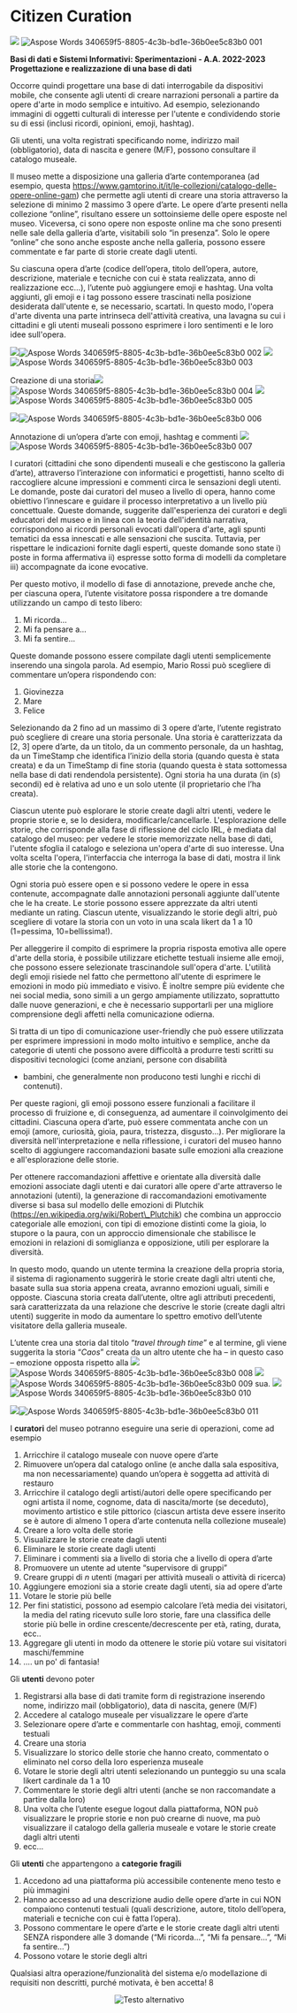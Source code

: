 # Citizen Curation
![](Aspose.Words.340659f5-8805-4c3b-bd1e-36b0ee5c83b0.001.png)
![Aspose Words 340659f5-8805-4c3b-bd1e-36b0ee5c83b0 001](https://github.com/NicoVMari/Citizen_Curation/assets/96552280/d88735a6-cf75-4f7a-b35a-11479a96b6ed)


**Basi di dati e Sistemi Informativi: Sperimentazioni - A.A. 2022-2023** **Progettazione e realizzazione di una base di dati** 

Occorre quindi progettare una base di dati interrogabile da dispositivi mobile, che consente agli utenti di creare narrazioni personali a partire da opere d'arte in modo semplice e intuitivo. Ad esempio, selezionando immagini di oggetti culturali di interesse per l'utente e condividendo storie su di essi (inclusi ricordi, opinioni, emoji, hashtag).  

Gli utenti, una volta registrati specificando nome, indirizzo mail (obbligatorio), data di nascita e genere (M/F), possono consultare il catalogo museale.  

Il  museo  mette  a  disposizione  una  galleria  d’arte  contemporanea  (ad  esempio,  questa https://www.gamtorino.it/it/le-collezioni/catalogo-delle-opere-online-gam)  che  permette  agli utenti di creare una storia attraverso la selezione di minimo 2 massimo 3 opere d’arte. Le opere d’arte presenti nella collezione “online”, risultano essere un sottoinsieme delle opere esposte nel museo. Viceversa, ci sono opere non esposte online ma che sono presenti nelle sale della galleria d’arte, visitabili solo “in presenza”. Solo le opere “online” che sono anche esposte anche nella galleria, possono essere commentate e far parte di storie create dagli utenti. 

Su ciascuna opera d’arte (codice dell’opera, titolo dell’opera, autore, descrizione, materiale e tecniche con cui è stata realizzata, anno di realizzazione ecc…), l’utente può aggiungere emoji e  hashtag.  Una  volta  aggiunti,  gli  emoji  e  i  tag  possono  essere  trascinati  nella  posizione desiderata dall'utente e, se necessario, scartati. In questo modo, l'opera d'arte diventa una parte intrinseca  dell'attività  creativa,  una  lavagna  su  cui  i  cittadini  e  gli  utenti  museali  possono esprimere i loro sentimenti e le loro idee sull'opera. 

![](Aspose.Words.340659f5-8805-4c3b-bd1e-36b0ee5c83b0.002.png)![Aspose Words 340659f5-8805-4c3b-bd1e-36b0ee5c83b0 002](https://github.com/NicoVMari/Citizen_Curation/assets/96552280/9b9d88f0-fa60-4dea-b3b6-e0e931cecc23)
![](Aspose.Words.340659f5-8805-4c3b-bd1e-36b0ee5c83b0.003.jpeg)![Aspose Words 340659f5-8805-4c3b-bd1e-36b0ee5c83b0 003](https://github.com/NicoVMari/Citizen_Curation/assets/96552280/278e1588-b2a8-40e8-850c-b1c39d9943fa)


Creazione di una storia![](Aspose.Words.340659f5-8805-4c3b-bd1e-36b0ee5c83b0.004.jpeg)![Aspose Words 340659f5-8805-4c3b-bd1e-36b0ee5c83b0 004](https://github.com/NicoVMari/Citizen_Curation/assets/96552280/941ab155-51ea-42f5-9365-30ffa8a899d2)
![](Aspose.Words.340659f5-8805-4c3b-bd1e-36b0ee5c83b0.005.jpeg)![Aspose Words 340659f5-8805-4c3b-bd1e-36b0ee5c83b0 005](https://github.com/NicoVMari/Citizen_Curation/assets/96552280/b3ce30f5-502d-43ed-95c9-9c6e6f08ce24)


![](Aspose.Words.340659f5-8805-4c3b-bd1e-36b0ee5c83b0.006.png)![Aspose Words 340659f5-8805-4c3b-bd1e-36b0ee5c83b0 006](https://github.com/NicoVMari/Citizen_Curation/assets/96552280/59d79e3c-328b-4824-b777-c148f3b3a0d9)


Annotazione di un’opera d’arte con emoji, hashtag e commenti ![](Aspose.Words.340659f5-8805-4c3b-bd1e-36b0ee5c83b0.007.jpeg)![Aspose Words 340659f5-8805-4c3b-bd1e-36b0ee5c83b0 007](https://github.com/NicoVMari/Citizen_Curation/assets/96552280/7fdac553-0dda-494a-bb71-adcdd97ed57e)


I curatori (cittadini che sono dipendenti museali e che gestiscono la galleria d’arte), attraverso l’interazione con informatici e progettisti, hanno scelto di raccogliere alcune impressioni e commenti circa le sensazioni degli utenti. Le domande, poste dai curatori del museo a livello di opera, hanno come obiettivo l’innescare e guidare il processo interpretativo a un livello più concettuale. Queste domande, suggerite dall'esperienza dei curatori e degli educatori del museo e in linea con la teoria dell'identità narrativa, corrispondono ai ricordi personali evocati dall'opera d'arte, agli spunti tematici da essa innescati e alle sensazioni che suscita. Tuttavia, per rispettare le indicazioni fornite dagli esperti, queste domande sono state i) poste in forma affermativa ii) espresse sotto forma di modelli da completare iii) accompagnate da icone evocative. 

Per questo motivo, il modello di fase di annotazione, prevede anche che, per ciascuna opera, l’utente visitatore possa rispondere a tre domande utilizzando un campo di testo libero: 

1. Mi ricorda… 
1. Mi fa pensare a… 
1. Mi fa sentire… 

Queste domande possono essere compilate dagli utenti semplicemente inserendo una singola parola. Ad esempio, Mario Rossi può scegliere di commentare un’opera rispondendo con: 

1. Giovinezza 
1. Mare 
1. Felice 

Selezionando da 2 fino ad un massimo di 3 opere d’arte, l’utente registrato può scegliere di creare una storia personale. Una storia è caratterizzata da [2, 3] opere d’arte, da un titolo, da un commento personale, da un hashtag, da un TimeStamp che identifica l’inizio della storia (quando questa è stata creata) e da un TimeStamp di fine storia (quando questa è stata sottomessa nella base di dati rendendola persistente). Ogni storia ha una durata (in (*s*) secondi) ed è relativa ad uno e un solo utente (il proprietario che l’ha creata).  

Ciascun utente può esplorare le storie create dagli altri utenti, vedere le proprie storie e, se lo desidera,  modificarle/cancellarle.  L'esplorazione  delle  storie,  che  corrisponde  alla  fase  di riflessione del ciclo IRL, è mediata dal catalogo del museo: per vedere le storie memorizzate nella base di dati, l'utente sfoglia il catalogo e seleziona un'opera d'arte di suo interesse. Una volta scelta l'opera, l'interfaccia che interroga la base di dati, mostra il link alle storie che la contengono.  

Ogni storia può essere open e si possono vedere le opere in essa contenute, accompagnate dalle annotazioni personali aggiunte dall'utente che le ha create. Le storie possono essere apprezzate da altri utenti mediante un rating. Ciascun utente, visualizzando le storie degli altri, può scegliere di votare la storia con un voto in una scala likert da 1 a 10 (1=pessima, 10=bellissima!). 

Per alleggerire il compito di esprimere la propria risposta emotiva alle opere d'arte della storia, è  possibile  utilizzare  etichette  testuali  insieme  alle  emoji,  che  possono  essere  selezionate trascinandole sull'opera d'arte. L'utilità degli emoji risiede nel fatto che permettono all'utente di esprimere le emozioni in modo più immediato e visivo. È inoltre sempre più evidente che nei social media, sono simili a un gergo ampiamente utilizzato, soprattutto dalle nuove generazioni, e che è necessario supportarli per una migliore comprensione degli affetti nella comunicazione odierna.  

Si tratta di un tipo di comunicazione user-friendly che può essere utilizzata per esprimere impressioni in modo molto intuitivo e semplice, anche da categorie di utenti che possono avere difficoltà a produrre testi scritti su dispositivi tecnologici (come anziani, persone con disabilità 

- bambini, che generalmente non producono testi lunghi e ricchi di contenuti).  

Per queste ragioni, gli emoji possono essere funzionali a facilitare il processo di fruizione e, di conseguenza, ad aumentare il coinvolgimento dei cittadini.  Ciascuna opera d’arte, può essere commentata anche con un emoji (amore, curiosità, gioia, paura, tristezza, disgusto…). Per migliorare la diversità nell'interpretazione e nella riflessione, i curatori del museo hanno scelto di aggiungere raccomandazioni basate sulle emozioni alla creazione e all'esplorazione delle storie.  

Per ottenere raccomandazioni affettive e orientate alla diversità dalle emozioni associate dagli utenti  e  dai  curatori  alle  opere  d'arte  attraverso  le  annotazioni  (utenti),  la  generazione  di raccomandazioni  emotivamente  diverse  si  basa  sul  modello  delle  emozioni  di  Plutchik (https://en.wikipedia.org/wiki/Robert\_Plutchik)  che  combina  un  approccio  categoriale  alle emozioni, con tipi di emozione distinti come la gioia, lo stupore o la paura, con un approccio dimensionale che stabilisce le emozioni in relazioni di somiglianza e opposizione, utili per esplorare la diversità. 

In  questo  modo,  quando  un  utente  termina  la  creazione  della  propria  storia,  il  sistema  di ragionamento suggerirà le storie create dagli altri utenti che, basate sulla sua storia appena creata, avranno emozioni uguali, simili e opposte. Ciascuna storia creata dall’utente, oltre agli attributi precedenti, sarà caratterizzata da una relazione che descrive le storie (create dagli altri utenti) suggerite in modo da aumentare lo spettro emotivo dell’utente visitatore della galleria museale. 

L’utente crea una storia dal titolo “*travel through time*” e al termine, gli viene suggerita la storia “*Caos*” creata da un altro utente che ha – in questo caso – emozione opposta rispetto alla ![](Aspose.Words.340659f5-8805-4c3b-bd1e-36b0ee5c83b0.008.jpeg)![Aspose Words 340659f5-8805-4c3b-bd1e-36b0ee5c83b0 008](https://github.com/NicoVMari/Citizen_Curation/assets/96552280/4cede158-b3ca-46fc-91df-58d0ee29388f)
![](Aspose.Words.340659f5-8805-4c3b-bd1e-36b0ee5c83b0.009.jpeg)![Aspose Words 340659f5-8805-4c3b-bd1e-36b0ee5c83b0 009](https://github.com/NicoVMari/Citizen_Curation/assets/96552280/73f2cf91-de49-4c28-a88c-4d4c97b1562d)
sua. ![](Aspose.Words.340659f5-8805-4c3b-bd1e-36b0ee5c83b0.010.jpeg)![Aspose Words 340659f5-8805-4c3b-bd1e-36b0ee5c83b0 010](https://github.com/NicoVMari/Citizen_Curation/assets/96552280/9a7ae7dc-07d9-4cc6-9cb0-d9b39901cdd8)


![](Aspose.Words.340659f5-8805-4c3b-bd1e-36b0ee5c83b0.011.png)![Aspose Words 340659f5-8805-4c3b-bd1e-36b0ee5c83b0 011](https://github.com/NicoVMari/Citizen_Curation/assets/96552280/b15e7f5b-519b-40a3-baa5-23bb20e611c6)


I **curatori** del museo potranno eseguire una serie di operazioni, come ad esempio 

1. Arricchire il catalogo museale con nuove opere d’arte 
1. Rimuovere un’opera dal catalogo online (e anche dalla sala espositiva, ma non necessariamente) quando un’opera è soggetta ad attività di restauro 
1. Arricchire il catalogo degli artisti/autori delle opere specificando per ogni artista il nome, cognome, data di nascita/morte (se deceduto), movimento artistico e stile pittorico (ciascun artista deve essere inserito se è autore di almeno 1 opera d’arte contenuta nella collezione museale) 
1. Creare a loro volta delle storie 
1. Visualizzare le storie create dagli utenti 
1. Eliminare le storie create dagli utenti 
1. Eliminare i commenti sia a livello di storia che a livello di opera d’arte 
1. Promuovere un utente ad utente “supervisore di gruppi” 
1. Creare gruppi di *n* utenti (magari per attività museali o attività di ricerca) 
1. Aggiungere emozioni sia a storie create dagli utenti, sia ad opere d’arte 
1. Votare le storie più belle 
12. Per fini statistici, possono ad esempio calcolare l’età media dei visitatori, la media del rating ricevuto sulle loro storie, fare una classifica delle storie più belle in ordine crescente/decrescente per età, rating, durata, ecc.. 
12. Aggregare gli utenti in modo da ottenere le storie più votare sui visitatori maschi/femmine 
12. …. un po' di fantasia! 

Gli **utenti** devono poter 

1. Registrarsi alla base di dati tramite form di registrazione inserendo nome, indirizzo mail (obbligatorio), data di nascita, genere (M/F) 
1. Accedere al catalogo museale per visualizzare le opere d’arte 
1. Selezionare opere d’arte e commentarle con hashtag, emoji, commenti testuali 
1. Creare una storia 
1. Visualizzare lo storico delle storie che hanno creato, commentato o eliminato nel corso della loro esperienza museale 
1. Votare le storie degli altri utenti selezionando un punteggio su una scala likert cardinale da 1 a 10 
1. Commentare le storie degli altri utenti (anche se non raccomandate a partire dalla loro) 
1. Una volta che l’utente esegue logout dalla piattaforma, NON può visualizzare le proprie storie e non può crearne di nuove, ma può visualizzare il catalogo della galleria museale e votare le storie create dagli altri utenti 
1. ecc… 

Gli **utenti** che appartengono a **categorie fragili** 

1. Accedono ad una piattaforma più accessibile contenente meno testo e più immagini 
1. Hanno accesso ad una descrizione audio delle opere d’arte in cui NON compaiono contenuti testuali (quali descrizione, autore, titolo dell’opera, materiali e tecniche con cui è fatta l’opera). 
1. Possono commentare le opere d’arte e le storie create dagli altri utenti SENZA rispondere alle 3 domande (“Mi ricorda...”, “Mi fa pensare…”, “Mi fa sentire…”) 
1. Possono votare le storie degli altri 

Qualsiasi altra operazione/funzionalità del sistema e/o modellazione di requisiti non descritti, purché motivata, è ben accetta! 
8 

<p align="center">
  <img src="https://github.com/NicoVMari/Citizen_Curation/assets/96552280/af4e16fe-9d52-4890-aef3-2f0d679c356a" alt="Testo alternativo" />
</p>


